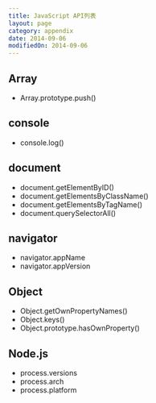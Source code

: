 ```yaml
---
title: JavaScript API列表
layout: page
category: appendix
date: 2014-09-06
modifiedOn: 2014-09-06
---
```


## Array

- Array.prototype.push()

## console

- console.log()

## document

- document.getElementByID()
- document.getElementsByClassName()
- document.getElementsByTagName()
- document.querySelectorAll()

## navigator

- navigator.appName
- navigator.appVersion

## Object

- Object.getOwnPropertyNames()
- Object.keys()
- Object.prototype.hasOwnProperty()

## Node.js

- process.versions
- process.arch
- process.platform

